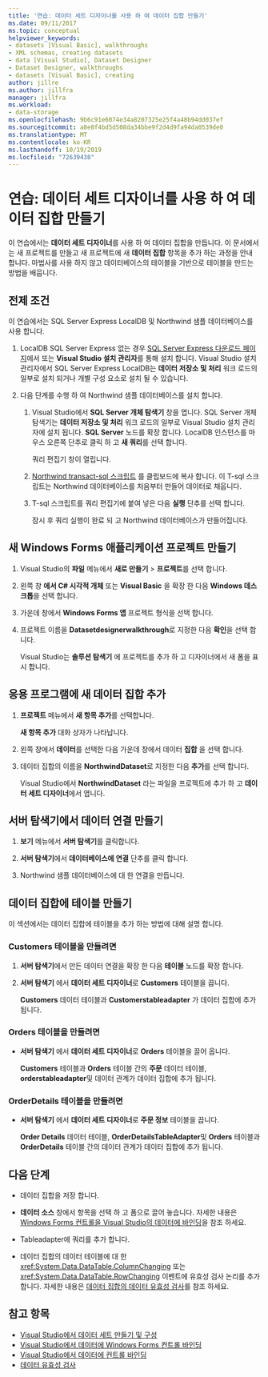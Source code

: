 ```yaml
---
title: '연습: 데이터 세트 디자이너를 사용 하 여 데이터 집합 만들기'
ms.date: 09/11/2017
ms.topic: conceptual
helpviewer_keywords:
- datasets [Visual Basic], walkthroughs
- XML schemas, creating datasets
- data [Visual Studio], Dataset Designer
- Dataset Designer, walkthroughs
- datasets [Visual Basic], creating
author: jillre
ms.author: jillfra
manager: jillfra
ms.workload:
- data-storage
ms.openlocfilehash: 9b6c91e6074e34a8207325e25f4a48b94dd037ef
ms.sourcegitcommit: a8e8f4bd5d508da34bbe9f2d4d9fa94da0539de0
ms.translationtype: MT
ms.contentlocale: ko-KR
ms.lasthandoff: 10/19/2019
ms.locfileid: "72639438"
---
```

# <a name="walkthrough-create-a-dataset-with-the-dataset-designer"></a>연습: 데이터 세트 디자이너를 사용 하 여 데이터 집합 만들기

이 연습에서는 **데이터 세트 디자이너**를 사용 하 여 데이터 집합을 만듭니다. 이 문서에서는 새 프로젝트를 만들고 새 프로젝트에 새 **데이터 집합** 항목을 추가 하는 과정을 안내 합니다. 마법사를 사용 하지 않고 데이터베이스의 테이블을 기반으로 테이블을 만드는 방법을 배웁니다.

## <a name="prerequisites"></a>전제 조건

이 연습에서는 SQL Server Express LocalDB 및 Northwind 샘플 데이터베이스를 사용 합니다.

1. LocalDB SQL Server Express 없는 경우 [SQL Server Express 다운로드 페이지](https://www.microsoft.com/sql-server/sql-server-editions-express)에서 또는 **Visual Studio 설치 관리자**를 통해 설치 합니다. Visual Studio 설치 관리자에서 SQL Server Express LocalDB는 **데이터 저장소 및 처리** 워크 로드의 일부로 설치 되거나 개별 구성 요소로 설치 될 수 있습니다.

2. 다음 단계를 수행 하 여 Northwind 샘플 데이터베이스를 설치 합니다.

    1. Visual Studio에서 **SQL Server 개체 탐색기** 창을 엽니다. SQL Server 개체 탐색기는 **데이터 저장소 및 처리** 워크 로드의 일부로 Visual Studio 설치 관리자에 설치 됩니다. **SQL Server** 노드를 확장 합니다. LocalDB 인스턴스를 마우스 오른쪽 단추로 클릭 하 고 **새 쿼리**를 선택 합니다.

       쿼리 편집기 창이 열립니다.

    2. [Northwind transact-sql 스크립트](https://github.com/MicrosoftDocs/visualstudio-docs/blob/master/docs/data-tools/samples/northwind.sql?raw=true) 를 클립보드에 복사 합니다. 이 T-sql 스크립트는 Northwind 데이터베이스를 처음부터 만들어 데이터로 채웁니다.

    3. T-sql 스크립트를 쿼리 편집기에 붙여 넣은 다음 **실행** 단추를 선택 합니다.

       잠시 후 쿼리 실행이 완료 되 고 Northwind 데이터베이스가 만들어집니다.

## <a name="create-a-new-windows-forms-application-project"></a>새 Windows Forms 애플리케이션 프로젝트 만들기

1. Visual Studio의 **파일** 메뉴에서 **새로 만들기**  > **프로젝트**를 선택 합니다.

2. 왼쪽 창 **에서 C# 시각적 개체** 또는 **Visual Basic** 을 확장 한 다음 **Windows 데스크톱**을 선택 합니다.

3. 가운데 창에서 **Windows Forms 앱** 프로젝트 형식을 선택 합니다.

4. 프로젝트 이름을 **Datasetdesignerwalkthrough**로 지정한 다음 **확인**을 선택 합니다.

     Visual Studio는 **솔루션 탐색기** 에 프로젝트를 추가 하 고 디자이너에서 새 폼을 표시 합니다.

## <a name="add-a-new-dataset-to-the-application"></a>응용 프로그램에 새 데이터 집합 추가

1. **프로젝트** 메뉴에서 **새 항목 추가**를 선택합니다.

     **새 항목 추가** 대화 상자가 나타납니다.

2. 왼쪽 창에서 **데이터**를 선택한 다음 가운데 창에서 데이터 **집합** 을 선택 합니다.

3. 데이터 집합의 이름을 **NorthwindDataset**로 지정한 다음 **추가**를 선택 합니다.

     Visual Studio에서 **NorthwindDataset** 라는 파일을 프로젝트에 추가 하 고 **데이터 세트 디자이너**에서 엽니다.

## <a name="create-a-data-connection-in-server-explorer"></a>서버 탐색기에서 데이터 연결 만들기

1. **보기** 메뉴에서 **서버 탐색기**를 클릭합니다.

2. **서버 탐색기**에서 **데이터베이스에 연결** 단추를 클릭 합니다.

3. Northwind 샘플 데이터베이스에 대 한 연결을 만듭니다.

## <a name="create-the-tables-in-the-dataset"></a>데이터 집합에 테이블 만들기

이 섹션에서는 데이터 집합에 테이블을 추가 하는 방법에 대해 설명 합니다.

### <a name="to-create-the-customers-table"></a>Customers 테이블을 만들려면

1. **서버 탐색기**에서 만든 데이터 연결을 확장 한 다음 **테이블** 노드를 확장 합니다.

2. **서버 탐색기** 에서 **데이터 세트 디자이너**로 **Customers** 테이블을 끕니다.

     **Customers** 데이터 테이블과 **Customerstableadapter** 가 데이터 집합에 추가 됩니다.

### <a name="to-create-the-orders-table"></a>Orders 테이블을 만들려면

- **서버 탐색기** 에서 **데이터 세트 디자이너**로 **Orders** 테이블을 끌어 옵니다.

     **Customers** 테이블과 **Orders** 테이블 간의 **주문** 데이터 테이블, **orderstableadapter**및 데이터 관계가 데이터 집합에 추가 됩니다.

### <a name="to-create-the-orderdetails-table"></a>OrderDetails 테이블을 만들려면

- **서버 탐색기** 에서 **데이터 세트 디자이너**로 **주문 정보** 테이블을 끕니다.

     **Order Details** 데이터 테이블, **OrderDetailsTableAdapter**및 **Orders** 테이블과 **OrderDetails** 테이블 간의 데이터 관계가 데이터 집합에 추가 됩니다.

## <a name="next-steps"></a>다음 단계

- 데이터 집합을 저장 합니다.

- **데이터 소스** 창에서 항목을 선택 하 고 폼으로 끌어 놓습니다. 자세한 내용은 [Windows Forms 컨트롤을 Visual Studio의 데이터에 바인딩](../data-tools/bind-windows-forms-controls-to-data-in-visual-studio.md)을 참조 하세요.

- Tableadapter에 쿼리를 추가 합니다.

- 데이터 집합의 데이터 테이블에 대 한 <xref:System.Data.DataTable.ColumnChanging> 또는 <xref:System.Data.DataTable.RowChanging> 이벤트에 유효성 검사 논리를 추가 합니다. 자세한 내용은 [데이터 집합의 데이터 유효성 검사](../data-tools/validate-data-in-datasets.md)를 참조 하세요.

## <a name="see-also"></a>참고 항목

- [Visual Studio에서 데이터 세트 만들기 및 구성](../data-tools/create-and-configure-datasets-in-visual-studio.md)
- [Visual Studio에서 데이터에 Windows Forms 컨트롤 바인딩](../data-tools/bind-windows-forms-controls-to-data-in-visual-studio.md)
- [Visual Studio에서 데이터에 컨트롤 바인딩](../data-tools/bind-controls-to-data-in-visual-studio.md)
- [데이터 유효성 검사](../data-tools/validate-data-in-datasets.md)
